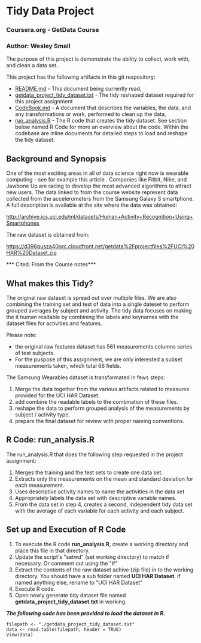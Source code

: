 # Tidy Data Project
### Coursera.org - GetData Course 
### Author: Wesley Small

The purpose of this project is demonstrate the ability to collect, work with, and clean a data set. 

This project has the following artifacts in this git respository:

* [README.md](README.md) - This document being currently read,
* [getdata_project_tidy_dataset.txt](getdata_project_tidy_dataset.txt) - The tidy reshaped dataset required for this project assignment
* [CodeBook.md](CodeBook.md) -  A document that describes the variables, the data, and any transformations or work, performed to clean up the data,
* [run_analysis.R](run_analysis.R) - The R code that creates the tidy dataset.  See section below named R Code for more an overview about the code.  Within the codebase are inline documents for detailed steps to load and reshape the tidy dataset.


## Background and Synopsis

One of the most exciting areas in all of data science right now is wearable computing - see for example this article . Companies like Fitbit, Nike, and Jawbone Up are racing to develop the most advanced algorithms to attract new users. The data linked to from the course website represent data collected from the accelerometers from the Samsung Galaxy S smartphone. A full description is available at the site where the data was obtained: 

<http://archive.ics.uci.edu/ml/datasets/Human+Activity+Recognition+Using+Smartphones>

The raw dataset is obtained from:

<https://d396qusza40orc.cloudfront.net/getdata%2Fprojectfiles%2FUCI%20HAR%20Dataset.zip>

*** Cited: From the Course notes***


## What makes this Tidy?

The original raw dataset is spread out over multiple files.  We are also combining the training set and test of data into a single dateset to perform grouped averages by subject and activity.  The tidy data focuses on making the it human readable by combining the labels and keynames with the dataset files for activities and features. 

Please note:

* the original raw features dataset has 561 measurements columns series of test subjects. 
* For the puspose of this assignment, we are only interested a subset measurements taken, which total 66 fields.

The Samsung Wearables dataset is transformated in fews steps:

1. Merge the data together from the various artifacts related to measures provided for the UCI HAR Dataset.
2. add combine the readable labels to the combination of these files.
3. reshape the data to perform grouped analysis of the measurements by subject / activity type.
4. prepare the final dataset for review with proper naming conventions.


## R Code: run_analysis.R

The run_analysis.R that does the following step requested in the project assignment:
 
1. Merges the training and the test sets to create one data set.
2. Extracts only the measurements on the mean and standard deviation for each measurement. 
3. Uses descriptive activity names to name the activities in the data set
4. Appropriately labels the data set with descriptive variable names. 
5. From the data set in step 4, creates a second, independent tidy data set with the average of each variable for each activity and each subject.


## Set up and Execution of R Code

1. To execute the R code **run_analysis.R**, create a working directory and place this file in that directory.
2. Update the script's "setwd" (set working directory) to match if necessary.  Or comment out using the "#"
3. Extract the contents of the raw dataset achive (zip file) in to the working directory.  You should have a sub folder named **UCI HAR Dataset**.  If named anything else, rename to "UCI HAR Dataset"
4. Execute R code.
5. Open newly generate tidy dataset file named **getdata_project_tidy_dataset.txt** in working. 


***The following code has been provided to load the dataset in R.***

    filepath <- "./getdata_project_tidy_dataset.txt"
    data <- read.table(filepath, header = TRUE) 
    View(data)

